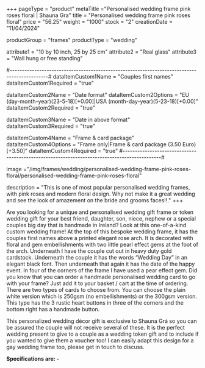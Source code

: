 +++
pageType = "product"
metaTitle ="Personalised wedding frame pink roses floral | Shauna Gra"
title = "Personalised wedding frame pink roses floral"
price = "56.25"
weight = "1000"
stock = "2"
creationDate = "11/04/2024"

productGroup = "frames"
productType = "wedding"
 
attribute1 = "10 by 10 inch, 25 by 25 cm" 
attribute2 = "Real glass"
attribute3 = "Wall hung or free standing"
 
#---------------------------------------------------------------------------------------------#
dataItemCustom1Name = "Couples first names"
dataItemCustom1Required = "true"

dataItemCustom2Name = "Date format"
dataItemCustom2Options = "EU (day-month-year)(23-5-18)[+0.00]|USA (month-day-year)(5-23-18)[+0.00]"
dataItemCustom2Required = "true"

dataItemCustom3Name = "Date in above format"
dataItemCustom3Required = "true"

dataItemCustom4Name = "Frame & card package"
dataItemCustom4Options = "Frame only|Frame & card package (3.50 Euro)[+3.50]"
dataItemCustom4Required = "true"
#---------------------------------------------------------------------------------------------#
 
image ="/img/frames/wedding/personalised-wedding-frame-pink-roses-floral/personalised-wedding-frame-pink-roses-floral"

description = "This is one of most popular personalised wedding frames, with pink roses and modern floral design. Why not make it a great wedding and see the look of amazement on the bride and grooms faces!!."
+++

Are you looking for a unique and personalised wedding gift frame or token wedding gift for your best friend, daughter, son, niece, nephew or a special couples big day that is handmade in Ireland? Look at this one-of-a-kind custom wedding frame! At the top of this bespoke wedding frame, it has the couples first names above a printed elegant rose arch. It is decorated with floral and gem embellishments with two little pearl effect gems at the foot of the arch. Underneath I have the couple cut out in heavy duty gold cardstock. Underneath the couple it has the words “Wedding Day” in an elegant black font. Then underneath that again it has the date of the happy event. In four of the corners of the frame I have used a pear effect gem.
Did you know that you can order a handmade personalised wedding card to go with your frame? Just add it to your basket / cart at the time of ordering. There are two types of cards to choose from. You can choose the plain white version which is 250gsm (no embellishments) or the 300gsm version. This type has the 3 rustic heart buttons in three of the corners and the bottom right has a handmade button.

This personalized wedding décor gift is exclusive to Shauna Grá so you can be assured the couple will not receive several of these. It is the perfect wedding present to give to a couple as a wedding token gift and to include if you wanted to give them a voucher too!
I can easily adapt this design for a gay wedding frame too, please get in touch to discuss.

**Specifications are: -**

